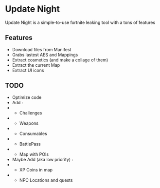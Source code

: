 
# Update Night

Update Night is a simple-to-use fortnite leaking tool with a tons of features

## Features

- Download files from Manifest
- Grabs lastest AES and Mappings
- Extract cosmetics (and make a collage of them)
- Extract the current Map
- Extract UI icons

## TODO

- Optimize code
- Add :
- - Challenges
- - Weapons
- - Consumables
- - BattlePass
- - Map with POIs
- Maybe Add (aka low priority) :
- - XP Coins in map
- - NPC Locations and quests

